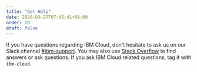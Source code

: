 ```yaml
---
title: "Get Help"
date: 2020-03-27T07:45:41+01:00
order: 20
draft: false
---
```


If you have questions regarding IBM Cloud, don't hesitate to ask us on our Slack channel [#ibm-support](https://codevscovid19.slack.com/archives/C010K2TKNRF). You may also use [Stack Overflow](https://stackoverflow.com/questions/tagged/ibm-cloud) to find answers or ask questions. If you ask IBM Cloud related questions, tag it with `ibm-cloud`.